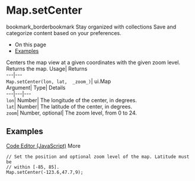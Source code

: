  
#  Map.setCenter
bookmark_borderbookmark Stay organized with collections  Save and categorize content based on your preferences.
  * On this page
  * [Examples](https://developers.google.com/earth-engine/apidocs/map-setcenter#examples)


Centers the map view at a given coordinates with the given zoom level. 
Returns the map.
Usage| Returns  
---|---  
`Map.setCenter(lon, lat,  _zoom_)`| ui.Map  
Argument| Type| Details  
---|---|---  
`lon`| Number| The longitude of the center, in degrees.  
`lat`| Number| The latitude of the center, in degrees.  
`zoom`| Number, optional| The zoom level, from 0 to 24.  
## Examples
[Code Editor (JavaScript)](https://developers.google.com/earth-engine/apidocs/map-setcenter#code-editor-javascript-sample) More
```
// Set the position and optional zoom level of the map. Latitude must be
// within [-85, 85].
Map.setCenter(-123.6,47.7,9);
```

